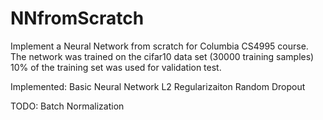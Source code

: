 # NNfromScratch

Implement a Neural Network from scratch for Columbia CS4995 course.
The network was trained on the cifar10 data set (30000 training samples)
10% of the training set was used for validation test.

Implemented:
Basic Neural Network
L2 Regularizaiton
Random Dropout

TODO:
Batch Normalization
